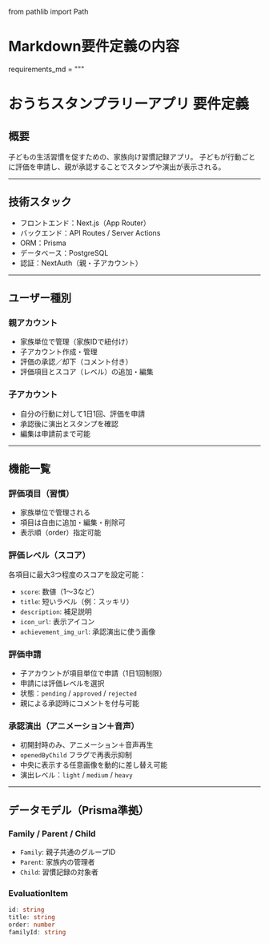 from pathlib import Path

# Markdown要件定義の内容

requirements_md = """

# おうちスタンプラリーアプリ 要件定義

## 概要

子どもの生活習慣を促すための、家族向け習慣記録アプリ。
子どもが行動ごとに評価を申請し、親が承認することでスタンプや演出が表示される。

---

## 技術スタック

- フロントエンド：Next.js（App Router）
- バックエンド：API Routes / Server Actions
- ORM：Prisma
- データベース：PostgreSQL
- 認証：NextAuth（親・子アカウント）

---

## ユーザー種別

### 親アカウント

- 家族単位で管理（家族IDで紐付け）
- 子アカウント作成・管理
- 評価の承認／却下（コメント付き）
- 評価項目とスコア（レベル）の追加・編集

### 子アカウント

- 自分の行動に対して1日1回、評価を申請
- 承認後に演出とスタンプを確認
- 編集は申請前まで可能

---

## 機能一覧

### 評価項目（習慣）

- 家族単位で管理される
- 項目は自由に追加・編集・削除可
- 表示順（order）指定可能

### 評価レベル（スコア）

各項目に最大3つ程度のスコアを設定可能：

- `score`: 数値（1〜3など）
- `title`: 短いラベル（例：スッキリ）
- `description`: 補足説明
- `icon_url`: 表示アイコン
- `achievement_img_url`: 承認演出に使う画像

### 評価申請

- 子アカウントが項目単位で申請（1日1回制限）
- 申請には評価レベルを選択
- 状態：`pending` / `approved` / `rejected`
- 親による承認時にコメントを付与可能

### 承認演出（アニメーション＋音声）

- 初開封時のみ、アニメーション＋音声再生
- `openedByChild` フラグで再表示抑制
- 中央に表示する任意画像を動的に差し替え可能
- 演出レベル：`light` / `medium` / `heavy`

---

## データモデル（Prisma準拠）

### Family / Parent / Child

- `Family`: 親子共通のグループID
- `Parent`: 家族内の管理者
- `Child`: 習慣記録の対象者

### EvaluationItem

```ts
id: string
title: string
order: number
familyId: string
```

